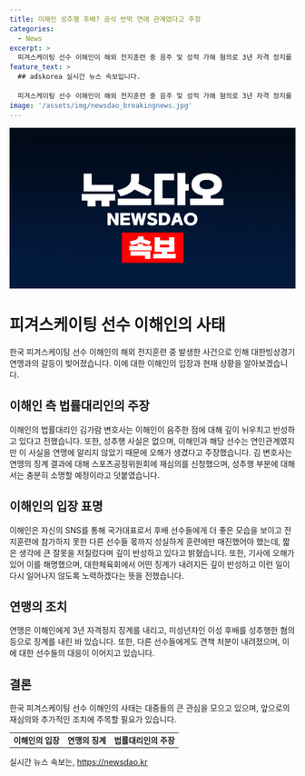 ```yaml
---
title: 이해인 성추행 후배? 공식 반박 연애 관계였다고 주장
categories:
  - News
excerpt: >
  피겨스케이팅 선수 이해인이 해외 전지훈련 중 음주 및 성적 가해 혐의로 3년 자격 정지를 받았지만, 변호사를 통해 성적 가해는 없었고 연인관계를 숨겼다 주장하며 대응했다. 이해인은 SNS를 통해 사과하고, 대한체육회에 재심의를 신청했다. 또한 다른 선수 B도 같은 이유로 징계를 받았으며 ISU 피겨스케이팅 세계선수권대회 은메달리스트인 이해인의 올림픽 출전도 불투명해졌다. (총 단어 수: 98)
feature_text: >
  ## adskorea 실시간 뉴스 속보입니다.

  피겨스케이팅 선수 이해인이 해외 전지훈련 중 음주 및 성적 가해 혐의로 3년 자격 정지를 받았지만, 변호사를 통해 성적 가해는 없었고 연인관계를 숨겼다 주장하며 대응했다. 이해인은 SNS를 통해 사과하고, 대한체육회에 재심의를 신청했다. 또한 다른 선수 B도 같은 이유로 징계를 받았으며 ISU 피겨스케이팅 세계선수권대회 은메달리스트인 이해인의 올림픽 출전도 불투명해졌다. (총 단어 수: 98)
image: '/assets/img/newsdao_breakingnews.jpg'
---
```


<p><img src="/assets/img/newsdao_breakingnews.jpg" alt="adskorea 속보" /></p>

<h1 data-ke-size="size26">피겨스케이팅 선수 이해인의 사태</h1>

<p data-ke-size="size16">한국 피겨스케이팅 선수 이해인의 해외 전지훈련 중 발생한 사건으로 인해 대한빙상경기연맹과의 갈등이 빚어졌습니다. 이에 대한 이해인의 입장과 현재 상황을 알아보겠습니다.</p>

<h2 data-ke-size="size22">이해인 측 법률대리인의 주장</h2>

<p data-ke-size="size16">이해인의 법률대리인 김가람 변호사는 이해인이 음주한 점에 대해 깊이 뉘우치고 반성하고 있다고 전했습니다. 또한, 성추행 사실은 없으며, 이해인과 해당 선수는 연인관계였지만 이 사실을 연맹에 알리지 않았기 때문에 오해가 생겼다고 주장했습니다. 김 변호사는 연맹의 징계 결과에 대해 스포츠공정위원회에 재심의를 신청했으며, 성추행 부분에 대해서는 충분히 소명할 예정이라고 덧붙였습니다.</p>

<h2 data-ke-size="size22">이해인의 입장 표명</h2>

<p data-ke-size="size16">이해인은 자신의 SNS를 통해 국가대표로서 후배 선수들에게 더 좋은 모습을 보이고 전지훈련에 참가하지 못한 다른 선수들 몫까지 성실하게 훈련에만 매진했어야 했는데, 짧은 생각에 큰 잘못을 저질렀다며 깊이 반성하고 있다고 밝혔습니다. 또한, 기사에 오해가 있어 이를 해명했으며, 대한체육회에서 어떤 징계가 내려지든 깊이 반성하고 이런 일이 다시 일어나지 않도록 노력하겠다는 뜻을 전했습니다.</p>

<h2 data-ke-size="size22">연맹의 조치</h2>

<p data-ke-size="size16">연맹은 이해인에게 3년 자격정지 징계를 내리고, 미성년자인 이성 후배를 성추행한 혐의 등으로 징계를 내린 바 있습니다. 또한, 다른 선수들에게도 견책 처분이 내려졌으며, 이에 대한 선수들의 대응이 이어지고 있습니다.</p>

<h2 data-ke-size="size22">결론</h2>

<p data-ke-size="size16">한국 피겨스케이팅 선수 이해인의 사태는 대중들의 큰 관심을 모으고 있으며, 앞으로의 재심의와 추가적인 조치에 주목할 필요가 있습니다.</p>

<table>
    <tbody>
        <tr>
            <td style="text-align: center; height: 17px;"><b>이해인의 입장</b></td>
            <td style="text-align: center; height: 17px;"><b>연맹의 징계</b></td>
            <td style="text-align: center; height: 17px;"><b>법률대리인의 주장</b></td>
        </tr>
    </tbody>
</table>
실시간 뉴스 속보는, <a href="https://newsdao.kr" rel="dofollow">https://newsdao.kr</a>


